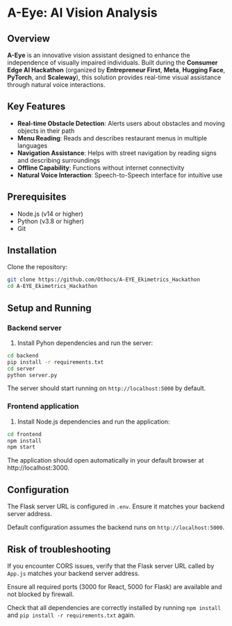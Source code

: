 # A-Eye: AI Vision Analysis

## Overview

**A-Eye** is an innovative vision assistant designed to enhance the independence of visually impaired individuals. Built during the **Consumer Edge AI Hackathon** (organized by **Entrepreneur First**, **Meta**, **Hugging Face**, **PyTorch**, and **Scaleway**), this solution provides real-time visual assistance through natural voice interactions.

## Key Features

- **Real-time Obstacle Detection**: Alerts users about obstacles and moving objects in their path
- **Menu Reading**: Reads and describes restaurant menus in multiple languages
- **Navigation Assistance**: Helps with street navigation by reading signs and describing surroundings
- **Offline Capability**: Functions without internet connectivity
- **Natural Voice Interaction**: Speech-to-Speech interface for intuitive use

## Prerequisites

- Node.js (v14 or higher)
- Python (v3.8 or higher)
- Git

## Installation

Clone the repository:

```bash
git clone https://github.com/Othocs/A-EYE_Ekimetrics_Hackathon
cd A-EYE_Ekimetrics_Hackathon
```

## Setup and Running

### Backend server

1. Install Pyhon dependencies and run the server:
```bash
cd backend
pip install -r requirements.txt
cd server
python server.py
```
The server should start running on `http://localhost:5000` by default.

### Frontend application

1. Install Node.js dependencies and run the application:
```bash
cd frontend
npm install
npm start
```

The application should open automatically in your default browser at http://localhost:3000.

## Configuration
The Flask server URL is configured in `.env`. Ensure it matches your backend server address.

Default configuration assumes the backend runs on `http://localhost:5000`.

## Risk of troubleshooting

If you encounter CORS issues, verify that the Flask server URL called by `App.js` matches your backend server address.

Ensure all required ports (3000 for React, 5000 for Flask) are available and not blocked by firewall.

Check that all dependencies are correctly installed by running `npm install` and `pip install -r requirements.txt` again.
